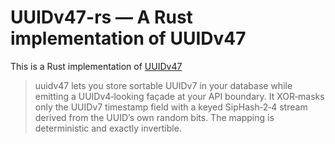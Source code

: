 # UUIDv47-rs — A Rust implementation of UUIDv47

This is a Rust implementation of [UUIDv47](https://github.com/stateless-me/uuidv47)  
> uuidv47 lets you store sortable UUIDv7 in your database while emitting a UUIDv4‑looking façade at your API boundary. It XOR‑masks only the UUIDv7 timestamp field with a keyed SipHash‑2‑4 stream derived from the UUID’s own random bits. The mapping is deterministic and exactly invertible.
